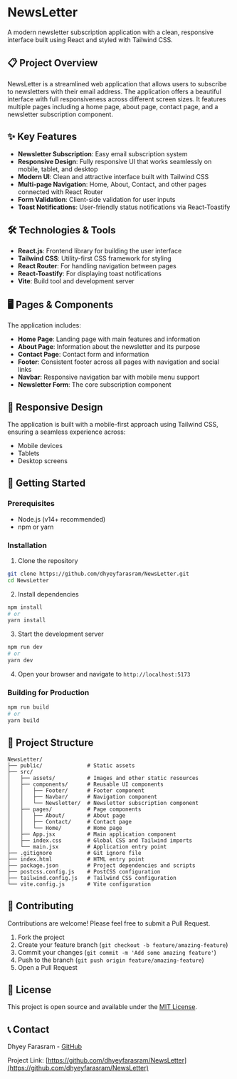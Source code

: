 # NewsLetter

A modern newsletter subscription application with a clean, responsive interface built using React and styled with Tailwind CSS.

## 📋 Project Overview

NewsLetter is a streamlined web application that allows users to subscribe to newsletters with their email address. The application offers a beautiful interface with full responsiveness across different screen sizes. It features multiple pages including a home page, about page, contact page, and a newsletter subscription component.

## ✨ Key Features

- **Newsletter Subscription**: Easy email subscription system
- **Responsive Design**: Fully responsive UI that works seamlessly on mobile, tablet, and desktop
- **Modern UI**: Clean and attractive interface built with Tailwind CSS
- **Multi-page Navigation**: Home, About, Contact, and other pages connected with React Router
- **Form Validation**: Client-side validation for user inputs
- **Toast Notifications**: User-friendly status notifications via React-Toastify

## 🛠️ Technologies & Tools

- **React.js**: Frontend library for building the user interface
- **Tailwind CSS**: Utility-first CSS framework for styling
- **React Router**: For handling navigation between pages
- **React-Toastify**: For displaying toast notifications
- **Vite**: Build tool and development server

## 🖥️ Pages & Components

The application includes:

- **Home Page**: Landing page with main features and information
- **About Page**: Information about the newsletter and its purpose
- **Contact Page**: Contact form and information
- **Footer**: Consistent footer across all pages with navigation and social links
- **Navbar**: Responsive navigation bar with mobile menu support
- **Newsletter Form**: The core subscription component

## 📱 Responsive Design

The application is built with a mobile-first approach using Tailwind CSS, ensuring a seamless experience across:
- Mobile devices
- Tablets
- Desktop screens

## 🚀 Getting Started

### Prerequisites

- Node.js (v14+ recommended)
- npm or yarn

### Installation

1. Clone the repository
```bash
git clone https://github.com/dhyeyfarasram/NewsLetter.git
cd NewsLetter
```

2. Install dependencies
```bash
npm install
# or
yarn install
```

3. Start the development server
```bash
npm run dev
# or
yarn dev
```

4. Open your browser and navigate to `http://localhost:5173`

### Building for Production

```bash
npm run build
# or
yarn build
```

## 📂 Project Structure

```
NewsLetter/
├── public/              # Static assets
├── src/
│   ├── assets/          # Images and other static resources
│   ├── components/      # Reusable UI components
│   │   ├── Footer/      # Footer component
│   │   ├── Navbar/      # Navigation component
│   │   └── Newsletter/  # Newsletter subscription component
│   ├── pages/           # Page components
│   │   ├── About/       # About page
│   │   ├── Contact/     # Contact page
│   │   └── Home/        # Home page
│   ├── App.jsx          # Main application component
│   ├── index.css        # Global CSS and Tailwind imports
│   └── main.jsx         # Application entry point
├── .gitignore           # Git ignore file
├── index.html           # HTML entry point
├── package.json         # Project dependencies and scripts
├── postcss.config.js    # PostCSS configuration
├── tailwind.config.js   # Tailwind CSS configuration
└── vite.config.js       # Vite configuration
```

## 🤝 Contributing

Contributions are welcome! Please feel free to submit a Pull Request.

1. Fork the project
2. Create your feature branch (`git checkout -b feature/amazing-feature`)
3. Commit your changes (`git commit -m 'Add some amazing feature'`)
4. Push to the branch (`git push origin feature/amazing-feature`)
5. Open a Pull Request

## 📝 License

This project is open source and available under the [MIT License](LICENSE).

## 📞 Contact

Dhyey Farasram - [GitHub](https://github.com/dhyeyfarasram)

Project Link: [https://github.com/dhyeyfarasram/NewsLetter](https://github.com/dhyeyfarasram/NewsLetter)
